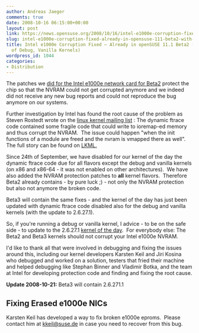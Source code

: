 ```yaml
---
author: Andreas Jaeger
comments: true
date: 2008-10-16 06:15:00+00:00
layout: post
link: https://news.opensuse.org/2008/10/16/intel-e1000e-corruption-fixed-already-in-opensuse-111-beta2-with-exception-of-debug-vanilla-kernels/
slug: intel-e1000e-corruption-fixed-already-in-opensuse-111-beta2-with-exception-of-debug-vanilla-kernels
title: Intel e1000e Corruption Fixed – Already in openSUSE 11.1 Beta2 (with exception
  of Debug, Vanilla Kernels)
wordpress_id: 1044
categories:
- Distribution
---
```


The patches we [did for the Intel e1000e network card for Beta2](http://news.opensuse.org/2008/10/03/status-of-the-e1000e-issue/) protect the chip so that the NVRAM could not get corrupted anymore and we indeed did not receive any new bug reports and could not reproduce the bug anymore on our systems.

Further investigation by Intel has found the root cause of the problem as Steven Rostedt wrote on the [linux kernel mailing list](http://lkml.org/lkml/2008/10/15/337) : The dynamic ftrace code contained some fragile code that could write to ioremap-ed memory and thus corrupt the NVRAM.  The issue could happen "when the init functions of a module are freed and the nvram is vmapped there as well".  The full story can be found on [LKML.](http://lkml.org/lkml/2008/10/15/337)

Since 24th of September, we have disabled for our kernel of the day the dynamic ftrace code due for all flavors except the debug and vanilla kernels (on x86 and x86-64 - it was not enabled on other architectures).  We have also added the NVRAM protection patches to **all** kernel flavors.  Therefore Beta2 already contains - by pure luck ;) - not only the NVRAM protection but also not anymore the broken code.

Beta3 will contain the same fixes - and the kernel of the day has just been updated with dynamic ftrace code disabled also for the debug and vanilla kernels (with the update to 2.6.27.1).

So, if you're running a debug or vanilla kernel, I advice - to be on the safe side - to update to the 2.6.27.1 [kernel of the day](ftp://ftp.suse.com/pub/projects/kernel/kotd/).  For everybody else: The Beta2 and Beta3 kernels should not corrupt your Intel e1000e NVRAM.

I'd like to thank all that were involved in debugging and fixing the issues around this, including our kernel developers Karsten Keil and Jiri Kosina who debugged and worked on a solution, testers that fried their machine and helped debugging like Stephan Binner and Vladimir Botka, and the team at Intel for developing protection code and finding and fixing the root cause.

**Update 2008-10-21:** Beta3 will contain 2.6.271.1


## Fixing Erased e1000e NICs


Karsten Keil has developed a way to fix broken e1000e eproms.  Please contact him at kkeil@suse.de in case you need to recover from this bug.
